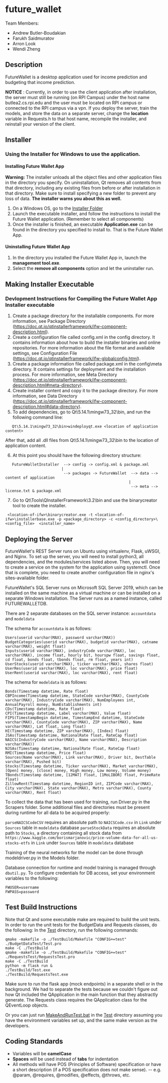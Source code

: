 # future_wallet

Team Members:
  * Andrew Butler-Boudakian
  * Farukh Saidmuratov 
  * Arron Look
  * Wendi Zheng
  
## Description
FutureWallet is a desktop application used for income prediction and budgeting that income prediction.

**NOTICE** : Currently, in order to use the client application after installation, the server must still be running (on RPI Campus) under the host name butlea2.cs.rpi.edu and the user must be located on RPI campus or connected to the RPI campus via a vpn. If you deploy the server, train the models, and store the data on a separate server, change the **location** variable in Requests.h to that host name, recompile the installer, and reinstall your version of the client.

## Installer
### Using the Installer for Windows to use the application.
#### Installing Future Wallet App
**Warning:** The installer unloads all the object files and other application files in the directory you specify. On uninstallation, Qt removes all contents from that directory, including any existing files from before or after installation in that directory. Make sure to install specifying a new folder to prevent any loss of data. **The installer warns you about this as well.**
1. On a Windows OS, go to the [Installer Folder](./Windows%20Installer)
2. Launch the executable installer, and follow the instructions to install the Future Wallet application. (Remember to select all components)
3. Once the installer is finished, an executable **Application.exe** can be found in the directory you specified to install to. That is the Future Wallet App.

#### Uninstalling Future Wallet App
1. In the directory you installed the Future Wallet App in, launch the **management tool.exe**.
2. Select the **remove all components** option and let the uninstaller run.

## Making Installer Executable
### Devlopment Instructions for Compiling the Future Wallet App Installer executable
1. Create a package directory for the installable components. For more information, see Package Directory (https://doc.qt.io/qtinstallerframework/ifw-component-description.html).
2. Create a configuration file called config.xml in the config directory. It contains information about how to build the installer binaries and online repositories. For more information about the file format and available settings, see Configuration File (https://doc.qt.io/qtinstallerframework/ifw-globalconfig.html).
3. Create a package information file called package.xml in the config\meta directory. It contains settings for deployment and the installation process. For more information, see Meta Directory (https://doc.qt.io/qtinstallerframework/ifw-component-description.html#meta-directory).
4. Create installer content and copy it to the package directory. For more information, see Data Directory (https://doc.qt.io/qtinstallerframework/ifw-component-description.html#data-directory).
5. To add dependencies, go to Qt\5.14.1\mingw73_32\bin, and run the following command line:
```
   Qt\5.14.1\mingw73_32\bin>windeployqt.exe <location of application content>
```
   After that, add all .dll files from Qt\5.14.1\mingw73_32\bin to the location of application content.

6. At this point you should have the following directory structure:
```
   FutureWalletInstaller  --> config -> config.xml & package.xml
                         |          
                          --> packages -> FutureWallet  --> data --> content of application
                                                       |
                                                        --> meta --> license.txt & package.xml
```                                                        
                                                        
7. Go to Qt\Tools\QInstallerFramework\3.2\bin and use the binarycreator tool to create the installer. 
```
 <location-of-ifw>\binarycreator.exe -t <location-of-ifw>\installerbase.exe -p <package_directory> -c <config_directory>\<config_file>  <installer_name>
 ```

## Deploying the Server
FutureWallet's REST Server runs on Ubuntu using virtualenv, Flask, uWSGI, and Nginx.
To set up the server, you will need to install python3, all dependencies, and the modules/services listed above.
Then, you will need to create a service on the system for the application using systemctl.
Once that is complete, you need to create another configuration file in nginx's sites-available folder.

FutureWallet's SQL Server runs on Microsoft SQL Server 2019, which can be installed on the same machine as a virtual machine
or can be installed on a separate Windows installation. The Server runs as a named instance, called FUTUREWALLETDB.

There are 2 separate databases on the SQL server instance: `accountdata` and `modeldata`

The schema for `accountdata` is as follows:
```
Users(userid varchar(MAX), password varchar(MAX))
BudgetCategories(userid varchar(MAX), budgetid varchar(MAX), catname varchar(MAX), weight float)
Inputs(userid varchar(MAX), industryCode varchar(MAX), loc varchar(MAX), income float, hourly bit, hourspw float, savings float, cd float, bonds float, tbonds float, rm float, years int)
UserStocks(userid varchar(MAX), ticker varchar(MAX), shares float)
UserRes(userid varchar(MAX), loc varchar(MAX), price float)
UserRent(userid varchar(MAX), loc varchar(MAX), rent float)
```

The schema for `modeldata` is as follows:
```
Bonds(Timestamp datetime, Rate float)
CBPIncome(Timestamp datetime, StateCode varchar(MAX), CountyCode varchar(MAX), IndustryCode varchar(MAX), NumEmployees int, AnnualPayroll money, NumEstablishments int)
CDs(Timestamp datetime, Rate float)
CPI(Timestamp datetime, Label varchar(MAX), Value float)
FIPS(TimestampBegin datetime, TimestampEnd datetime, StateCode varchar(MAX), CountyCode varchar(MAX), ZIP varchar(MAX), Name varchar(MAX), Lat float, Long float)
HI(Timestamp datetime, ZIP varchar(MAX), [Index] float)
JSAs(Timestamp datetime, NationalRate float, RateCap float)
NAICS(IndustryCode varchar(MAX), Name varchar(MAX), Description varchar(MAX))
NJSAs(Timestamp datetime, NationalRate float, RateCap float)
RMI(Timestamp datetime, Price float)
Sources(Name varchar(MAX), Link varchar(MAX), Driver bit, DestTable varchar(MAX), Pushed bit)
Stocks(Timestamp datetime, Ticker varchar(MAX), Market varchar(MAX), [Open] money, [close] money, High money, Low money, Volume money)
TBonds(Timestamp datetime, [12MAT] float, [1MoLIBOR] float, PrimeRate float)
ZillowRent(Timestamp datetime, RegionID int, ZIPCode varchar(MAX), City varchar(MAX), State varchar(MAX), Metro varchar(MAX), County varchar(MAX), Rent float)
```

To collect the data that has been used for training, run Driver.py in the Scrapers folder.
Some additional files and directories must be present during runtime for all data to be acquired properly:

`parseNAICSCodeCSV` requires an absolute path to `NAICSCode.csv` in `Link` under `Sources` table in `modeldata` database
`parseStockData` requires an absolute path to `Stocks`, a directory containing all stock data from `https://www.kaggle.com/borismarjanovic/price-volume-data-for-all-us-stocks-etfs` in `Link` under `Sources` table in `modeldata` database


Training of the neural networks for the model can be done through modeldriver.py in the Models folder.

Database connection for runtime and model training is managed through `dbutil.py`.
To configure credentials for DB access, set your environment variables to the following:
```
FWUSER=username
FWPASS=password
```

## Test Build Instructions
Note that Qt and some executable make are required to build the unit tests.
In order to run the unit tests for the BudgetData and Requests classes, do the following:
In the [Test](./Application/Test) directory, run the following commands:
```
qmake -makefile -o ./TestBuild/Makefile "CONFIG+=test" ./BudgetDataTest/Test.pro
make -C ./TestBuild
qmake -makefile -o ./TestBuild/Makefile "CONFIG+=test" ./RequestsTest/RequestsTest.pro
make -C ./TestBuild
python -m flask run &
./TestBuild/Test.exe
./TestBuild/RequestsTest.exe
```
Make sure to run the flask app (mock endpoints) in a separate shell or in the background.
We had to separate the tests because we couldn't figure out how Qt included the QApplication in the main function that they abstractly generate. The Requests class requires the QApplication class for the QEventLoop objects.

Or you can just run [MakeAndRunTest.bat](./Application/Test/MakeAndRunTest.bat) in the [Test](./Application/Test) directory assuming you have the environment variables set up, and the same make version as the developers.

[//]: # (For Windows User dev team, make is C:\Qt\Tools\mingw730_64\bin\mingw32-make.exe)

## Coding Standards
- Variables will be **camelCase**
- **Spaces** will be used instead of **tabs** for indentation
- All methods will have POS (Principles of Software) specification or have a short description (if a POS specification does not make sense).
-- e.g. @param, @requires, @modifies, @effects, @throws, etc.
